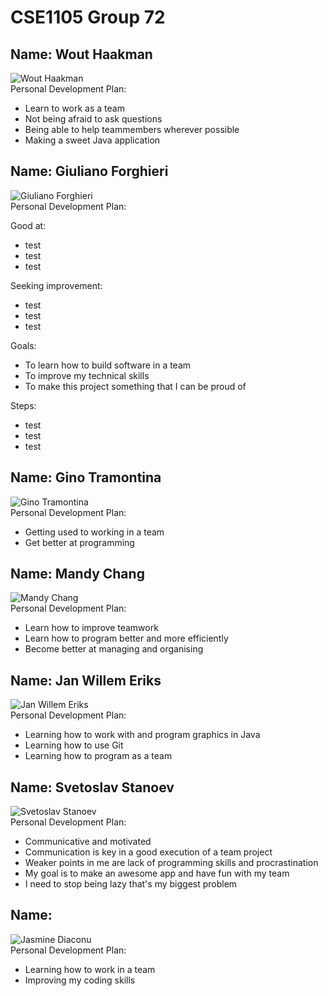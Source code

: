 # CSE1105 Group 72

## Name: Wout Haakman
![Wout Haakman](/images/readmePictures/WoutHaakman.jpg)<br/>
Personal Development Plan:
- Learn to work as a team
- Not being afraid to ask questions
- Being able to help teammembers wherever possible
- Making a sweet Java application

## Name: Giuliano Forghieri
![Giuliano Forghieri](/images/readmePictures/gforghieri.jpg)<br/>
Personal Development Plan: 

Good at:
 
- test
- test
- test


Seeking improvement:

- test
- test
- test

Goals:

- To learn how to build software in a team
- To improve my technical skills
- To make this project something that I can be proud of

Steps:

- test
- test
- test

## Name: Gino Tramontina
![Gino Tramontina](/images/readmePictures/GinoTramontina.jpg)<br/>
Personal Development Plan:
- Getting used to working in a team
- Get better at programming

## Name: Mandy Chang
![Mandy Chang](/images/readmePictures/MandyChang.jpeg)<br/>
Personal Development Plan:
- Learn how to improve teamwork
- Learn how to program better and more efficiently
- Become better at managing and organising

## Name: Jan Willem Eriks
![Jan Willem Eriks](/images/readmePictures/jan_willem.jpg)<br/>
Personal Development Plan:
- Learning how to work with and program graphics in Java
- Learning how to use Git
- Learning how to program as a team

## Name: Svetoslav Stanoev
![Svetoslav Stanoev](/images/readmePictures/Svetoslav.JPG)<br/>
Personal Development Plan:
- Communicative and motivated
- Communication is key in a good execution of a team project
- Weaker points in me are lack of programming skills and procrastination
- My goal is to make an awesome app and have fun with my team
- I need to stop being lazy that's my biggest problem


## Name:
![Jasmine Diaconu](/images/readmePictures/jasmine_diaconu.jpg)<br/>
Personal Development Plan:
- Learning how to work in a team
- Improving my coding skills